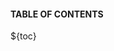 <!-- Necessary to close main content. Means it can only be used at the end. -->
</div>
<div id="lusend-sidebar">
<aside>
<div class="prose"><h4>TABLE OF CONTENTS</h4></div>

${toc}

</aside>
